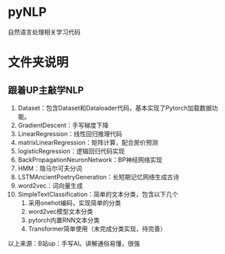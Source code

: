 # pyNLP

自然语言处理相关学习代码

# 文件夹说明

## 跟着UP主敲学NLP

1. Dataset：包含Dataset和Dataloader代码，基本实现了Pytorch加载数据功能。
2. GradientDescent：手写梯度下降
3. LinearRegression：线性回归推理代码
4. matrixLinearRegression：矩阵计算，配合房价预测
5. logisticRegression：逻辑回归代码实现
6. BackPropagationNeuronNetwork：BP神经网络实现
7. HMM：隐马尔可夫分词
8. LSTMAncientPoetryGeneration：长短期记忆网络生成古诗
9. word2vec：词向量生成
10. SimpleTextClassification：简单的文本分类，包含以下几个
    1. 采用onehot编码，实现简单的分类
    1. word2vec模型文本分类
    1. pytorch内置RNN文本分类
    1. Transformer简单使用（未完成分类实现，待完善）



以上来源：B站up：手写AI。讲解通俗易懂，很强
